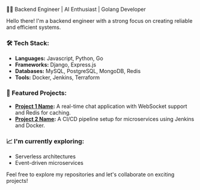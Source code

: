 👨‍💻 Backend Engineer | AI Enthusiast | Golang Developer

Hello there! I'm a backend engineer with a strong focus on creating reliable and efficient systems. 

### 🛠️ Tech Stack:
- **Languages:** Javascript, Python, Go
- **Frameworks:** Django, Express.js
- **Databases:** MySQL, PostgreSQL, MongoDB, Redis
- **Tools:** Docker, Jenkins, Terraform

### 🌟 Featured Projects:
- **[Project 1 Name](link):** A real-time chat application with WebSocket support and Redis for caching.
- **[Project 2 Name](link):** A CI/CD pipeline setup for microservices using Jenkins and Docker.

### 📈 I'm currently exploring:
- Serverless architectures
- Event-driven microservices

Feel free to explore my repositories and let's collaborate on exciting projects!
